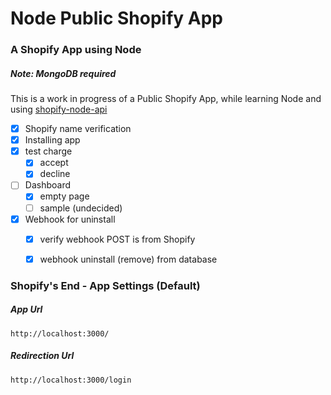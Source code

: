 # Node Public Shopify App

### A Shopify App using Node
##### Note: MongoDB required

This is a work in progress of a Public Shopify App,
while learning Node and using [shopify-node-api](https://www.npmjs.com/package/shopify-node-api)

- [x] Shopify name verification
- [x] Installing app
- [x] test charge
    - [x] accept
    - [x] decline
- [ ] Dashboard
    - [x] empty page
    - [ ] sample (undecided)
- [x] Webhook for uninstall
    - [x] verify webhook POST is from Shopify
    - [x] webhook uninstall (remove) from database


### Shopify's End - App Settings (Default)

##### App Url
`http://localhost:3000/`

##### Redirection Url
`http://localhost:3000/login`